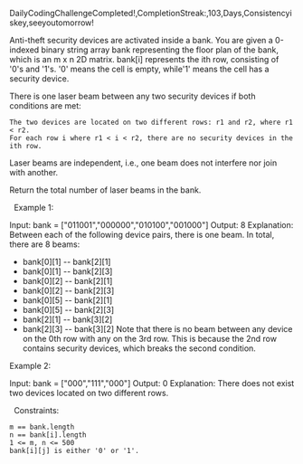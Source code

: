 DailyCodingChallengeCompleted!,CompletionStreak:,103,Days,Consistencyiskey,seeyoutomorrow!

Anti-theft security devices are activated inside a bank. You are given a 0-indexed binary string array bank representing the floor plan of the bank, which is an m x n 2D matrix. bank[i] represents the ith row, consisting of '0's and '1's. '0' means the cell is empty, while'1' means the cell has a security device.

There is one laser beam between any two security devices if both conditions are met:


	The two devices are located on two different rows: r1 and r2, where r1 < r2.
	For each row i where r1 < i < r2, there are no security devices in the ith row.


Laser beams are independent, i.e., one beam does not interfere nor join with another.

Return the total number of laser beams in the bank.

 
Example 1:

Input: bank = ["011001","000000","010100","001000"]
Output: 8
Explanation: Between each of the following device pairs, there is one beam. In total, there are 8 beams:
 * bank[0][1] -- bank[2][1]
 * bank[0][1] -- bank[2][3]
 * bank[0][2] -- bank[2][1]
 * bank[0][2] -- bank[2][3]
 * bank[0][5] -- bank[2][1]
 * bank[0][5] -- bank[2][3]
 * bank[2][1] -- bank[3][2]
 * bank[2][3] -- bank[3][2]
Note that there is no beam between any device on the 0th row with any on the 3rd row.
This is because the 2nd row contains security devices, which breaks the second condition.


Example 2:

Input: bank = ["000","111","000"]
Output: 0
Explanation: There does not exist two devices located on two different rows.


 
Constraints:


	m == bank.length
	n == bank[i].length
	1 <= m, n <= 500
	bank[i][j] is either '0' or '1'.

